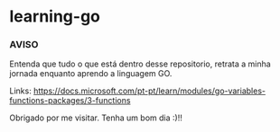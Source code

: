 # learning-go

### AVISO

Entenda que tudo o que está dentro desse repositorio, retrata a minha jornada enquanto aprendo a linguagem GO.

Links: 
https://docs.microsoft.com/pt-pt/learn/modules/go-variables-functions-packages/3-functions

Obrigado por me visitar. Tenha um bom dia :)!!
